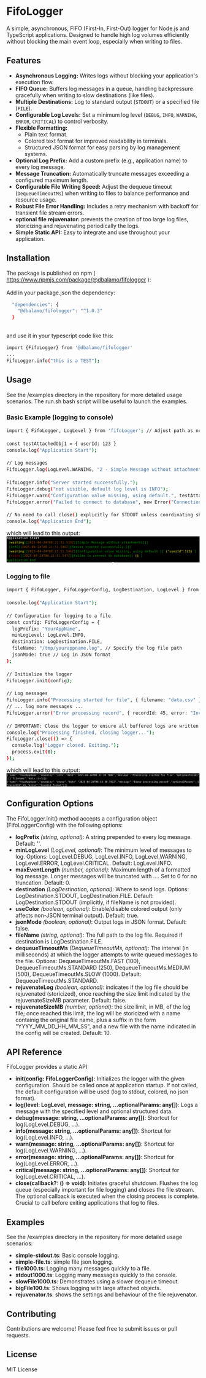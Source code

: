 # FifoLogger

A simple, asynchronous, FIFO (First-In, First-Out) logger for Node.js and TypeScript applications. Designed to handle high log volumes efficiently without blocking the main event loop, especially when writing to files.

## Features

*   **Asynchronous Logging:** Writes logs without blocking your application's execution flow.
*   **FIFO Queue:** Buffers log messages in a queue, handling backpressure gracefully when writing to slow destinations (like files).
*   **Multiple Destinations:** Log to standard output (`STDOUT`) or a specified file (`FILE`).
*   **Configurable Log Levels:** Set a minimum log level (`DEBUG`, `INFO`, `WARNING`, `ERROR`, `CRITICAL`) to control verbosity.
*   **Flexible Formatting:**
    *   Plain text format.
    *   Colored text format for improved readability in terminals.
    *   Structured JSON format for easy parsing by log management systems.
*   **Optional Log Prefix:** Add a custom prefix (e.g., application name) to every log message.
*   **Message Truncation:** Automatically truncate messages exceeding a configured maximum length.
*   **Configurable File Writing Speed:** Adjust the dequeue timeout (`DequeueTimeoutMs`) when writing to files to balance performance and resource usage.
*   **Robust File Error Handling:** Includes a retry mechanism with backoff for transient file stream errors.
*   **optional file rejuvenator:** prevents the creation of too large log files, storicizing and rejuvenating periodically the logs.
*   **Simple Static API:** Easy to integrate and use throughout your application.

## Installation

The package is published on npm ( https://www.npmjs.com/package/@dbalamo/fifologger ):<br>
<br>
Add in your package.json the dependency:<br>
```bash
  "dependencies": {
    "@dbalamo/fifologger": "^1.0.3"
  }
```
<br>
and use it in your typescript code like this:
<br>

```bash
import {FifoLogger} from '@dbalamo/fifologger'
...
FifoLogger.info("this is a TEST");
```

## Usage
See the /examples directory in the repository for more detailed usage scenarios.
The run.sh bash script will be useful to launch the examples.

### Basic Example (logging to console)

```bash
import { FifoLogger, LogLevel } from 'fifoLogger'; // Adjust path as needed

const testAttachedObj1 = { userId: 123 }
console.log("Application Start");

// Log messages
FifoLogger.log(LogLevel.WARNING, "2 - Simple Message without attachments")

FifoLogger.info("Server started successfully.");
FifoLogger.debug("not visible, default log level is INFO");
FifoLogger.warn("Configuration value missing, using default.", testAttachedObj1);
FifoLogger.error("Failed to connect to database", new Error("Connection timeout"));

// No need to call close() explicitly for STDOUT unless coordinating shutdown
console.log("Application End");
```
which will lead to this output:<br>
![basic example output](./imgs/screenshot_1.png)

### Logging to file

```bash
import { FifoLogger, FifoLoggerConfig, LogDestination, LogLevel } from 'fifoLogger'; // Adjust path as needed

console.log("Application Start");

// Configuration for logging to a file
const config: FifoLoggerConfig = {
  logPrefix: "YourAppName",
  minLogLevel: LogLevel.INFO,
  destination: LogDestination.FILE,
  fileName: "/tmp/yourappname.log", // Specify the log file path
  jsonMode: true // Log in JSON format
};

// Initialize the logger
FifoLogger.init(config);

// Log messages
FifoLogger.info("Processing started for file", { filename: "data.csv" });
// ... log more messages ...
FifoLogger.error("Error processing record", { recordId: 45, error: "Invalid format" });

// IMPORTANT: Close the logger to ensure all buffered logs are written to the file
console.log("Processing finished, closing logger...");
FifoLogger.close(() => {
  console.log("Logger closed. Exiting.");
  process.exit(0);
});
```
which will lead to this output:<br>
![basic example output](./imgs/screenshot_2.png)

## Configuration Options
The FifoLogger.init() method accepts a configuration object (FifoLoggerConfig) with the following options:

- **logPrefix** *(string, optional)*: A string prepended to every log message. Default: ''.
- **minLogLevel** *(LogLevel, optional)*: The minimum level of messages to log. Options: LogLevel.DEBUG, LogLevel.INFO, LogLevel.WARNING, LogLevel.ERROR, LogLevel.CRITICAL. Default: LogLevel.INFO.
- **maxEventLength** *(number, optional)*: Maximum length of a formatted log message. Longer messages will be truncated with .... Set to 0 for no truncation. Default: 0.
- **destination** *(LogDestination, optional)*: Where to send logs. Options: LogDestination.STDOUT, LogDestination.FILE. Default: LogDestination.STDOUT (implicitly, if fileName is not provided).
- **useColor** *(boolean, optional)*: Enable/disable colored output (only affects non-JSON terminal output). Default: true.
- **jsonMode** *(boolean, optional)*: Output logs in JSON format. Default: false.
- **fileName** *(string, optional)*: The full path to the log file. Required if destination is LogDestination.FILE.
- **dequeueTimeoutMs** *(DequeueTimeoutMs, optional)*: The interval (in milliseconds) at which the logger attempts to write queued messages to the file. Options: DequeueTimeoutMs.FAST (100), DequeueTimeoutMs.STANDARD (250), DequeueTimeoutMs.MEDIUM (500), DequeueTimeoutMs.SLOW (1000). Default: DequeueTimeoutMs.STANDARD.
- **rejuvenateLog** *(boolean, optional)*: indicates if the log file should be rejuvenated (storicized), once reaching the size limit indicated by the rejuvenateSizeMB parameter. Default: false.
- **rejuvenateSizeMB** *(number, optional)*: the size limit, in MB, of the log file; once reached this limit, the log will be storicized with a name containig the original file name, plus a suffix in the form "YYYY_MM_DD_HH_MM_SS", and a new file with the name indicated in the config will be created. Default: 10.

## API Reference
FifoLogger provides a static API:

- **init(config: FifoLoggerConfig)**: Initializes the logger with the given configuration. Should be called once at application startup. If not called, the default configuration will be used (log to stdout, colored, no json format).
- **log(level: LogLevel, message: string, ...optionalParams: any[])**: Logs a message with the specified level and optional structured data.
- **debug(message: string, ...optionalParams: any[])**: Shortcut for log(LogLevel.DEBUG, ...).
- **info(message: string, ...optionalParams: any[])**: Shortcut for log(LogLevel.INFO, ...).
- **warn(message: string, ...optionalParams: any[])**: Shortcut for log(LogLevel.WARNING, ...).
- **error(message: string, ...optionalParams: any[])**: Shortcut for log(LogLevel.ERROR, ...).
- **critical(message: string, ...optionalParams: any[])**: Shortcut for log(LogLevel.CRITICAL, ...).
- **close(callback?: () => void)**: Initiates graceful shutdown. Flushes the log queue (especially important for file logging) and closes the file stream. The optional callback is executed when the closing process is complete. Crucial to call before exiting applications that log to files.

## Examples
See the /examples directory in the repository for more detailed usage scenarios:

- **simple-stdout.ts**: Basic console logging.
- **simple-file.ts**: simple file json logging.
- **file1000.ts**: Logging many messages quickly to a file.
- **stdout1000.ts**: Logging many messages quickly to the console.
- **slowFile1000.ts**: Demonstrates using a slower dequeue timeout.
- **bigFile100.ts**: Shows logging with large attached objects.
- **rejuvenator.ts**: shows the settings and behaviour of the file rejuvenator.

## Contributing
Contributions are welcome! Please feel free to submit issues or pull requests.

## License
MIT License

